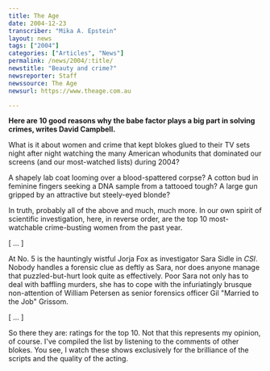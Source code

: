 ```yaml
---
title: The Age
date: 2004-12-23
transcriber: "Mika A. Epstein"
layout: news
tags: ["2004"]
categories: ["Articles", "News"]
permalink: /news/2004/:title/
newstitle: "Beauty and crime?"
newsreporter: Staff
newssource: The Age
newsurl: https://www.theage.com.au

---
```


**Here are 10 good reasons why the babe factor plays a big part in solving crimes, writes David Campbell.**

What is it about women and crime that kept blokes glued to their TV sets night after night watching the many American whodunits that dominated our screens (and our most-watched lists) during 2004?

A shapely lab coat looming over a blood-spattered corpse? A cotton bud in feminine fingers seeking a DNA sample from a tattooed tough? A large gun gripped by an attractive but steely-eyed blonde?

In truth, probably all of the above and much, much more. In our own spirit of scientific investigation, here, in reverse order, are the top 10 most-watchable crime-busting women from the past year.

[ ... ]

At No. 5 is the hauntingly wistful Jorja Fox as investigator Sara Sidle in *CSI*. Nobody handles a forensic clue as deftly as Sara, nor does anyone manage that puzzled-but-hurt look quite as effectively. Poor Sara not only has to deal with baffling murders, she has to cope with the infuriatingly brusque non-attention of William Petersen as senior forensics officer Gil "Married to the Job" Grissom.

[ ... ]

So there they are: ratings for the top 10. Not that this represents my opinion, of course. I've compiled the list by listening to the comments of other blokes. You see, I watch these shows exclusively for the brilliance of the scripts and the quality of the acting.
